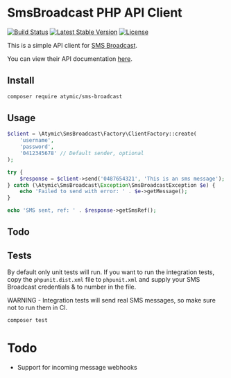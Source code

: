 # SmsBroadcast PHP API Client
[![Build Status](https://travis-ci.org/atymic/sms-broadcast-php.svg?branch=master)](https://travis-ci.org/atymic/sms-broadcast-php) [![Latest Stable Version](https://poser.pugx.org/atymic/sms-broadcast/v/stable)](https://packagist.org/packages/atymic/sms-broadcast) [![License](https://poser.pugx.org/atymic/sms-broadcast/license)](https://packagist.org/packages/atymic/sms-broadcast)

This is a simple API client for [SMS Broadcast](https://www.smsbroadcast.com.au/).

You can view their API documentation [here](https://www.smsbroadcast.com.au/Advanced%20HTTP%20API.pdf).

## Install

```bash
composer require atymic/sms-broadcast
```


## Usage

```php
$client = \Atymic\SmsBroadcast\Factory\ClientFactory::create(
    'username',
    'password',
    '0412345678' // Default sender, optional
);

try {
    $response = $client->send('0487654321', 'This is an sms message');
} catch (\Atymic\SmsBroadcast\Exception\SmsBroadcastException $e) {
    echo 'Failed to send with error: ' . $e->getMessage();
}

echo 'SMS sent, ref: ' . $response->getSmsRef();
```

## Todo

## Tests
By default only unit tests will run. If you want to run the integration tests, copy the `phpunit.dist.xml` file to `phpunit.xml` and supply your SMS Broadcast credentials & to number in the file.

WARNING - Integration tests will send real SMS messages, so make sure not to run them in CI.

```bash
composer test
```

# Todo
- Support for incoming message webhooks
